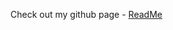 Check out my github page - [ReadMe]( https://github.com/torithompson/torithompson.github.io/index.html)
